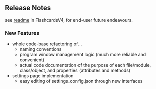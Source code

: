 ## Release Notes

see [readme](FlashcardsV4/README.md) in FlashcardsV4, for end-user future endeavours.

### New Features
- whole code-base refactoring of...
  - naming conventions
  - program window management logic (much more reliable and convenient)
  - actual code documentation of the purpose of each file/module, class/object, and properties (attributes and methods)
- settings page implementation
  - easy editing of settings_config.json through new interfaces
